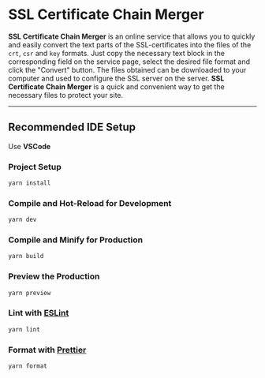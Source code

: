# SSL Certificate Chain Merger

**SSL Certificate Chain Merger** is an online service that allows you to quickly and easily convert the text parts of the SSL-certificates into the files of the `crt`, `csr` and `key` formats. Just copy the necessary text block in the corresponding field on the service page, select the desired file format and click the "Convert" button. The files obtained can be downloaded to your computer and used to configure the SSL server on the server. **SSL Certificate Chain Merger** is a quick and convenient way to get the necessary files to protect your site.

---

## Recommended IDE Setup

Use **VSCode**

### Project Setup

```sh
yarn install
```

### Compile and Hot-Reload for Development

```sh
yarn dev
```

### Compile and Minify for Production

```sh
yarn build
```

### Preview the Production

```sh
yarn preview
```

### Lint with [ESLint](https://eslint.org/)

```sh
yarn lint
```

### Format with [Prettier](https://prettier.io/)

```sh
yarn format
```
